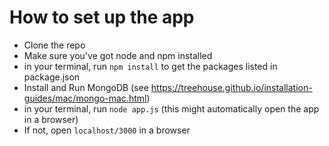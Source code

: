 # How to set up the app
* Clone the repo
* Make sure you've got node and npm installed
* in your terminal, run `npm install` to get the packages listed in package.json
* Install and Run MongoDB (see https://treehouse.github.io/installation-guides/mac/mongo-mac.html)
* in your terminal, run `node app.js` (this might automatically open the app in a browser)
* If not, open `localhost/3000` in a browser
